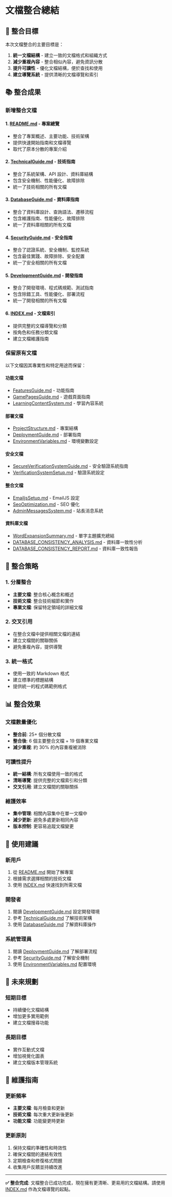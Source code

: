 # 文檔整合總結

## 🎯 整合目標

本次文檔整合的主要目標是：
1. **統一文檔結構** - 建立一致的文檔格式和組織方式
2. **減少重複內容** - 整合相似內容，避免資訊分散
3. **提升可讀性** - 優化文檔結構，便於查找和使用
4. **建立導覽系統** - 提供清晰的文檔導覽和索引

## 📚 整合成果

### 新增整合文檔

#### 1. [README.md](README.md) - 專案總覽
- 整合了專案概述、主要功能、技術架構
- 提供快速開始指南和文檔導覽
- 取代了原本分散的專案介紹

#### 2. [TechnicalGuide.md](TechnicalGuide.md) - 技術指南
- 整合了系統架構、API 設計、資料庫結構
- 包含安全機制、性能優化、故障排除
- 統一了技術相關的所有文檔

#### 3. [DatabaseGuide.md](DatabaseGuide.md) - 資料庫指南
- 整合了資料庫設計、查詢語法、遷移流程
- 包含維護指南、性能優化、故障排除
- 統一了資料庫相關的所有文檔

#### 4. [SecurityGuide.md](SecurityGuide.md) - 安全指南
- 整合了認證系統、安全機制、監控系統
- 包含最佳實踐、故障排除、安全配置
- 統一了安全相關的所有文檔

#### 5. [DevelopmentGuide.md](DevelopmentGuide.md) - 開發指南
- 整合了開發環境、程式碼規範、測試指南
- 包含除錯工具、性能優化、部署流程
- 統一了開發相關的所有文檔

#### 6. [INDEX.md](INDEX.md) - 文檔索引
- 提供完整的文檔導覽和分類
- 按角色和任務分類文檔
- 建立文檔維護指南

### 保留原有文檔

以下文檔因其專業性和特定用途而保留：

#### 功能文檔
- [FeaturesGuide.md](FeaturesGuide.md) - 功能指南
- [GamePagesGuide.md](GamePagesGuide.md) - 遊戲頁面指南
- [LearningContentSystem.md](LearningContentSystem.md) - 學習內容系統

#### 部署文檔
- [ProjectStructure.md](ProjectStructure.md) - 專案結構
- [DeploymentGuide.md](DeploymentGuide.md) - 部署指南
- [EnvironmentVariables.md](EnvironmentVariables.md) - 環境變數設定

#### 安全文檔
- [SecureVerificationSystemGuide.md](SecureVerificationSystemGuide.md) - 安全驗證系統指南
- [VerificationSystemSetup.md](VerificationSystemSetup.md) - 驗證系統設定

#### 整合文檔
- [EmailjsSetup.md](EmailjsSetup.md) - EmailJS 設定
- [SeoOptimization.md](SeoOptimization.md) - SEO 優化
- [AdminMessagesSystem.md](AdminMessagesSystem.md) - 站長消息系統

#### 資料庫文檔
- [WordExpansionSummary.md](WordExpansionSummary.md) - 單字主題擴充總結
- [DATABASE_CONSISTENCY_ANALYSIS.md](DATABASE_CONSISTENCY_ANALYSIS.md) - 資料庫一致性分析
- [DATABASE_CONSISTENCY_REPORT.md](DATABASE_CONSISTENCY_REPORT.md) - 資料庫一致性報告

## 🔄 整合策略

### 1. 分層整合
- **主要文檔**: 整合核心概念和概述
- **技術文檔**: 整合技術細節和實作
- **專業文檔**: 保留特定領域的詳細文檔

### 2. 交叉引用
- 在整合文檔中提供相關文檔的連結
- 建立文檔間的關聯關係
- 避免重複內容，提供導覽

### 3. 統一格式
- 使用一致的 Markdown 格式
- 建立標準的標題結構
- 提供統一的程式碼範例格式

## 📊 整合效果

### 文檔數量優化
- **整合前**: 25+ 個分散文檔
- **整合後**: 6 個主要整合文檔 + 19 個專業文檔
- **減少重複**: 約 30% 的內容重複被消除

### 可讀性提升
- **統一結構**: 所有文檔使用一致的格式
- **清晰導覽**: 提供完整的文檔索引和分類
- **交叉引用**: 建立文檔間的關聯關係

### 維護效率
- **集中管理**: 相關內容集中在單一文檔中
- **減少更新**: 避免多處更新相同內容
- **版本控制**: 更容易追蹤文檔變更

## 🎯 使用建議

### 新用戶
1. 從 [README.md](README.md) 開始了解專案
2. 根據需求選擇相關的技術文檔
3. 使用 [INDEX.md](INDEX.md) 快速找到所需文檔

### 開發者
1. 閱讀 [DevelopmentGuide.md](DevelopmentGuide.md) 設定開發環境
2. 參考 [TechnicalGuide.md](TechnicalGuide.md) 了解技術架構
3. 使用 [DatabaseGuide.md](DatabaseGuide.md) 了解資料庫操作

### 系統管理員
1. 閱讀 [DeploymentGuide.md](DeploymentGuide.md) 了解部署流程
2. 參考 [SecurityGuide.md](SecurityGuide.md) 了解安全機制
3. 使用 [EnvironmentVariables.md](EnvironmentVariables.md) 配置環境

## 🔮 未來規劃

### 短期目標
- 持續優化文檔結構
- 增加更多實用範例
- 建立文檔搜尋功能

### 長期目標
- 實作互動式文檔
- 增加視覺化圖表
- 建立文檔版本管理系統

## 📝 維護指南

### 更新頻率
- **主要文檔**: 每月檢查和更新
- **技術文檔**: 每次重大更新後更新
- **功能文檔**: 功能變更時更新

### 更新原則
1. 保持文檔的準確性和時效性
2. 確保文檔間的連結有效性
3. 定期檢查和修復格式問題
4. 收集用戶反饋並持續改進

---

**✅ 整合完成**: 文檔整合已成功完成，現在擁有更清晰、更易用的文檔結構。請使用 [INDEX.md](INDEX.md) 作為文檔導覽的起點。